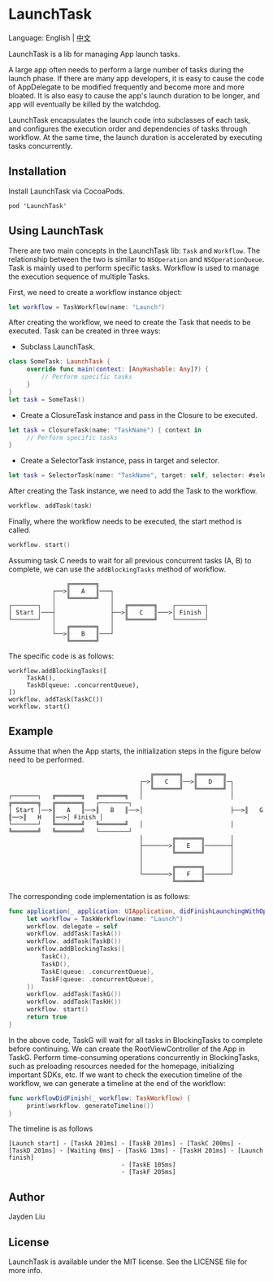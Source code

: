 # LaunchTask

Language: English | [中文](README-ZH.md)

LaunchTask is a lib for managing App launch tasks.

A large app often needs to perform a large number of tasks during the launch phase. If there are many app developers, it is easy to cause the code of AppDelegate to be modified frequently and become more and more bloated. It is also easy to cause the app's launch duration to be longer, and app will eventually be killed by the watchdog.

LaunchTask encapsulates the launch code into subclasses of each task, and configures the execution order and dependencies of tasks through workflow. At the same time, the launch duration is accelerated by executing tasks concurrently.

## Installation
Install LaunchTask via CocoaPods.
```
pod 'LaunchTask'
```

## Using LaunchTask

There are two main concepts in the LaunchTask lib: `Task` and `Workflow`. The relationship between the two is similar to `NSOperation` and `NSOperationQueue`. Task is mainly used to perform specific tasks. Workflow is used to manage the execution sequence of multiple Tasks.

First, we need to create a workflow instance object:
```Swift
let workflow = TaskWorkflow(name: "Launch")
```
After creating the workflow, we need to create the Task that needs to be executed. Task can be created in three ways:
* Subclass LaunchTask.
```Swift
class SomeTask: LaunchTask {
     override func main(context: [AnyHashable: Any]?) {
         // Perform specific tasks
     }
}
let task = SomeTask()
```
* Create a ClosureTask instance and pass in the Closure to be executed.
```Swift
let task = ClosureTask(name: "TaskName") { context in
     // Perform specific tasks
}
```
* Create a SelectorTask instance, pass in target and selector.
```Swift
let task = SelectorTask(name: "TaskName", target: self, selector: #selector(someFunction))
```
After creating the Task instance, we need to add the Task to the workflow.
```Swift
workflow. addTask(task)
```
Finally, where the workflow needs to be executed, the start method is called.
```Swift
workflow. start()
```
Assuming task C needs to wait for all previous concurrent tasks (A, B) to complete, we can use the `addBlockingTasks` method of workflow.
```
                ╔═══════╗
            ┌──>║   A   ║───┐
            │   ╚═══════╝   │
┌───────┐   │               │   ╔═══════╗    ┌────────┐
│ Start │───┤               ├──>║   C   ║───>│ Finish │
└───────┘   │               │   ╚═══════╝    └────────┘
            │   ╔═══════╗   │
            └──>║   B   ║───┘
                ╚═══════╝
```
The specific code is as follows:
```
workflow.addBlockingTasks([
     TaskA(),
     TaskB(queue: .concurrentQueue),
])
workflow. addTask(TaskC())
workflow. start()
```

## Example

Assume that when the App starts, the initialization steps in the figure below need to be performed.
```
                                       ╔═══════╗   ╔═══════╗
                                    ┌─>║   C   ║──>║   D   ║─┐
                                    │  ╚═══════╝   ╚═══════╝ │
┌───────┐   ╔═══════╗   ╔═══════╗   │                        │   ╔═══════╗   ╔═══════╗   ┌────────┐
│ Start │──>║   A   ║──>║   B   ║──>│                        ├──>║   G   ║──>║   H   ║──>│ Finish │
└───────┘   ╚═══════╝   ╚═══════╝   │                        │   ╚═══════╝   ╚═══════╝   └────────┘
                                    │        ╔═══════╗       │
                                    ├───────>║   E   ║───────┤
                                    │        ╚═══════╝       │
                                    │                        │
                                    │        ╔═══════╗       │
                                    └───────>║   F   ║───────┘
                                             ╚═══════╝
```
The corresponding code implementation is as follows:
```Swift
func application(_ application: UIApplication, didFinishLaunchingWithOptions launchOptions: [UIApplicationLaunchOptionsKey: Any]?) -> Bool {
     let workflow = TaskWorkflow(name: "Launch")
     workflow. delegate = self
     workflow. addTask(TaskA())
     workflow. addTask(TaskB())
     workflow.addBlockingTasks([
         TaskC(),
         TaskD(),
         TaskE(queue: .concurrentQueue),
         TaskF(queue: .concurrentQueue),
     ])
     workflow. addTask(TaskG())
     workflow. addTask(TaskH())
     workflow. start()
     return true
}
```
In the above code, TaskG will wait for all tasks in BlockingTasks to complete before continuing. We can create the RootViewController of the App in TaskG. Perform time-consuming operations concurrently in BlockingTasks, such as preloading resources needed for the homepage, initializing important SDKs, etc.
If we want to check the execution timeline of the workflow, we can generate a timeline at the end of the workflow:
```Swift
func workflowDidFinish(_ workflow: TaskWorkflow) {
     print(workflow. generateTimeline())
}
```
The timeline is as follows
```
[Launch start] - [TaskA 201ms] - [TaskB 201ms] - [TaskC 200ms] - [TaskD 201ms] - [Waiting 0ms] - [TaskG 13ms] - [TaskH 201ms] - [Launch finish]
                               - [TaskE 105ms]
                               - [TaskF 205ms]
```

## Author

Jayden Liu

## License

LaunchTask is available under the MIT license. See the LICENSE file for more info.